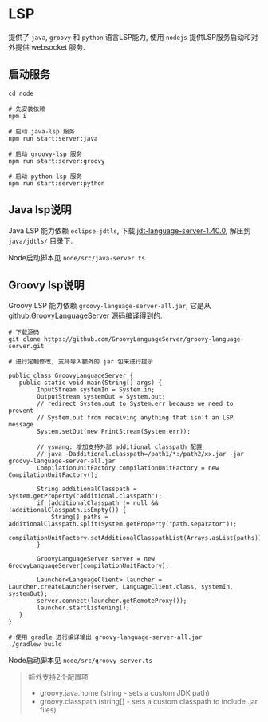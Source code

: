 # LSP

提供了 `java`, `groovy` 和 `python` 语言LSP能力, 使用 `nodejs` 提供LSP服务启动和对外提供 websocket 服务.

## 启动服务

```shell
cd node

# 先安装依赖
npm i 

# 启动 java-lsp 服务
npm run start:server:java

# 启动 groovy-lsp 服务
npm run start:server:groovy

# 启动 python-lsp 服务
npm run start:server:python

```

## Java lsp说明

Java LSP 能力依赖 `eclipse-jdtls`, 下载 [jdt-language-server-1.40.0](https://download.eclipse.org/jdtls/milestones/1.40.0/jdt-language-server-1.40.0-202409261450.tar.gz), 解压到 `java/jdtls/` 目录下.

Node启动脚本见 `node/src/java-server.ts`


## Groovy lsp说明

Groovy LSP 能力依赖 `groovy-language-server-all.jar`, 它是从 [github:GroovyLanguageServer](https://github.com/GroovyLanguageServer/groovy-language-server) 源码编译得到的.

```shell
# 下载源码
git clone https://github.com/GroovyLanguageServer/groovy-language-server.git

# 进行定制修改, 支持导入额外的 jar 包来进行提示

public class GroovyLanguageServer {
   public static void main(String[] args) {
        InputStream systemIn = System.in;
        OutputStream systemOut = System.out;
        // redirect System.out to System.err because we need to prevent
        // System.out from receiving anything that isn't an LSP message
        System.setOut(new PrintStream(System.err));

        // yswang: 增加支持外部 additional classpath 配置
        // java -Dadditional.classpath=/path1/*:/path2/xx.jar -jar groovy-language-server-all.jar
        CompilationUnitFactory compilationUnitFactory = new CompilationUnitFactory();

        String additionalClasspath = System.getProperty("additional.classpath");
        if (additionalClasspath != null && !additionalClasspath.isEmpty()) {
            String[] paths = additionalClasspath.split(System.getProperty("path.separator"));
            compilationUnitFactory.setAdditionalClasspathList(Arrays.asList(paths));
        }

        GroovyLanguageServer server = new GroovyLanguageServer(compilationUnitFactory);
        
        Launcher<LanguageClient> launcher = Launcher.createLauncher(server, LanguageClient.class, systemIn, systemOut);
        server.connect(launcher.getRemoteProxy());
        launcher.startListening();
   }
}

# 使用 gradle 进行编译输出 groovy-language-server-all.jar
./gradlew build

```

Node启动脚本见 `node/src/groovy-server.ts`

> 
> 额外支持2个配置项
> 
> - groovy.java.home (string - sets a custom JDK path)
> - groovy.classpath (string[] - sets a custom classpath to include .jar files)
> 


